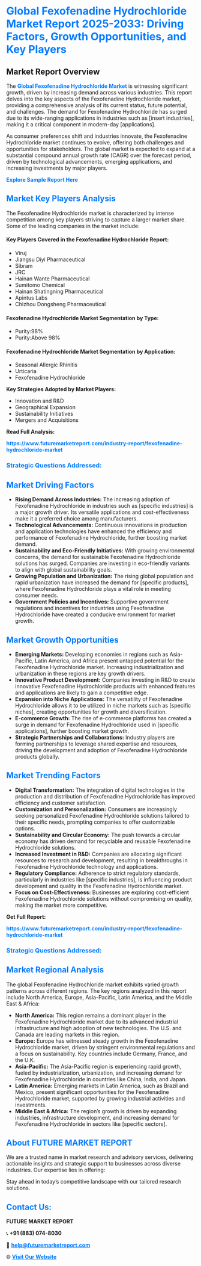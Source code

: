 <h1 style="color: #007BFF;">Global Fexofenadine Hydrochloride Market Report 2025-2033: Driving Factors, Growth Opportunities, and Key Players</h1>

<section id="overview">
<h2>Market Report Overview</h2>
<p>The <a href="https://www.futuremarketreport.com/industry-report/fexofenadine-hydrochloride-market" style="color: #007BFF; text-decoration: none;"><strong>Global Fexofenadine Hydrochloride Market</strong></a> is witnessing significant growth, driven by increasing demand across various industries. This report delves into the key aspects of the Fexofenadine Hydrochloride market, providing a comprehensive analysis of its current status, future potential, and challenges. The demand for Fexofenadine Hydrochloride has surged due to its wide-ranging applications in industries such as [insert industries], making it a critical component in modern-day [applications].</p>
<p>As consumer preferences shift and industries innovate, the Fexofenadine Hydrochloride market continues to evolve, offering both challenges and opportunities for stakeholders. The global market is expected to expand at a substantial compound annual growth rate (CAGR) over the forecast period, driven by technological advancements, emerging applications, and increasing investments by major players.</p>
</section>

<section id="overview">
<p><a href="https://www.futuremarketreport.com/request-sample/reportId=125794" style="color: #007BFF; text-decoration: none;"><strong>Explore Sample Report Here</strong></a></p>
</section>

<section id="key-players">
<h2 style="color: #007BFF;">Market Key Players Analysis</h2>
<p>The Fexofenadine Hydrochloride market is characterized by intense competition among key players striving to capture a larger market share. Some of the leading companies in the market include:</p>
<h4>Key Players Covered in the Fexofenadine Hydrochloride Report:</h4>
<ul><li>Viruj</li><li>Jiangsu Diyi Pharmaceutical</li><li>Sibram</li><li>JRC</li><li>Hainan Wante Pharmaceutical</li><li>Sumitomo Chemical</li><li>Hainan Shatingning Pharmaceutical</li><li>Apintus Labs</li><li>Chizhou Dongsheng Pharmaceutical</li></ul>
<h4>Fexofenadine Hydrochloride Market Segmentation by Type:</h4>
<ul><li>Purity:98%</li><li>Purity:Above 98%</li></ul>

<h4>Fexofenadine Hydrochloride Market Segmentation by Application:</h4>
<ul><li>Seasonal Allergic Rhinitis</li><li>Urticaria</li><li>Fexofenadine Hydrochloride</li></ul>
<p><strong>Key Strategies Adopted by Market Players:</strong></p>
<ul>
<li>Innovation and R&D</li>
<li>Geographical Expansion</li>
<li>Sustainability Initiatives</li>
<li>Mergers and Acquisitions</li>
</ul>
</section>

<section>
<p><strong>Read Full Analysis: </strong></p><a href="https://www.futuremarketreport.com/industry-report/fexofenadine-hydrochloride-market" style="color: #007BFF; text-decoration: none;"><strong>https://www.futuremarketreport.com/industry-report/fexofenadine-hydrochloride-market</strong></a>
<h3 style="color: #007BFF;">Strategic Questions Addressed:</h3>
</section>

<section id="driving-factors">
<h2 style="color: #007BFF;">Market Driving Factors</h2>
<ul>
<li><strong>Rising Demand Across Industries:</strong> The increasing adoption of Fexofenadine Hydrochloride in industries such as [specific industries] is a major growth driver. Its versatile applications and cost-effectiveness make it a preferred choice among manufacturers.</li>
<li><strong>Technological Advancements:</strong> Continuous innovations in production and application technologies have enhanced the efficiency and performance of Fexofenadine Hydrochloride, further boosting market demand.</li>
<li><strong>Sustainability and Eco-Friendly Initiatives:</strong> With growing environmental concerns, the demand for sustainable Fexofenadine Hydrochloride solutions has surged. Companies are investing in eco-friendly variants to align with global sustainability goals.</li>
<li><strong>Growing Population and Urbanization:</strong> The rising global population and rapid urbanization have increased the demand for [specific products], where Fexofenadine Hydrochloride plays a vital role in meeting consumer needs.</li>
<li><strong>Government Policies and Incentives:</strong> Supportive government regulations and incentives for industries using Fexofenadine Hydrochloride have created a conducive environment for market growth.</li>
</ul>
</section>

<section id="growth-opportunities">
<h2 style="color: #007BFF;">Market Growth Opportunities</h2>
<ul>
<li><strong>Emerging Markets:</strong> Developing economies in regions such as Asia-Pacific, Latin America, and Africa present untapped potential for the Fexofenadine Hydrochloride market. Increasing industrialization and urbanization in these regions are key growth drivers.</li>
<li><strong>Innovative Product Development:</strong> Companies investing in R&D to create innovative Fexofenadine Hydrochloride products with enhanced features and applications are likely to gain a competitive edge.</li>
<li><strong>Expansion into Niche Applications:</strong> The versatility of Fexofenadine Hydrochloride allows it to be utilized in niche markets such as [specific niches], creating opportunities for growth and diversification.</li>
<li><strong>E-commerce Growth:</strong> The rise of e-commerce platforms has created a surge in demand for Fexofenadine Hydrochloride used in [specific applications], further boosting market growth.</li>
<li><strong>Strategic Partnerships and Collaborations:</strong> Industry players are forming partnerships to leverage shared expertise and resources, driving the development and adoption of Fexofenadine Hydrochloride products globally.</li>
</ul>
</section>

<section id="trending-factors">
<h2 style="color: #007BFF;">Market Trending Factors</h2>
<ul>
<li><strong>Digital Transformation:</strong> The integration of digital technologies in the production and distribution of Fexofenadine Hydrochloride has improved efficiency and customer satisfaction.</li>
<li><strong>Customization and Personalization:</strong> Consumers are increasingly seeking personalized Fexofenadine Hydrochloride solutions tailored to their specific needs, prompting companies to offer customizable options.</li>
<li><strong>Sustainability and Circular Economy:</strong> The push towards a circular economy has driven demand for recyclable and reusable Fexofenadine Hydrochloride solutions.</li>
<li><strong>Increased Investment in R&D:</strong> Companies are allocating significant resources to research and development, resulting in breakthroughs in Fexofenadine Hydrochloride technology and applications.</li>
<li><strong>Regulatory Compliance:</strong> Adherence to strict regulatory standards, particularly in industries like [specific industries], is influencing product development and quality in the Fexofenadine Hydrochloride market.</li>
<li><strong>Focus on Cost-Effectiveness:</strong> Businesses are exploring cost-efficient Fexofenadine Hydrochloride solutions without compromising on quality, making the market more competitive.</li>
</ul>
</section>

<section>
<p><strong>Get Full Report: </strong></p><a href="https://www.futuremarketreport.com/industry-report/fexofenadine-hydrochloride-market" style="color: #007BFF; text-decoration: none;"><strong>https://www.futuremarketreport.com/industry-report/fexofenadine-hydrochloride-market</strong></a>
<h3 style="color: #007BFF;">Strategic Questions Addressed:</h3>
</section>


<section id="regional-analysis">
<h2 style="color: #007BFF;">Market Regional Analysis</h2>
<p>The global Fexofenadine Hydrochloride market exhibits varied growth patterns across different regions. The key regions analyzed in this report include North America, Europe, Asia-Pacific, Latin America, and the Middle East & Africa:</p>
<ul>
<li><strong>North America:</strong> This region remains a dominant player in the Fexofenadine Hydrochloride market due to its advanced industrial infrastructure and high adoption of new technologies. The U.S. and Canada are leading markets in this region.</li>
<li><strong>Europe:</strong> Europe has witnessed steady growth in the Fexofenadine Hydrochloride market, driven by stringent environmental regulations and a focus on sustainability. Key countries include Germany, France, and the U.K.</li>
<li><strong>Asia-Pacific:</strong> The Asia-Pacific region is experiencing rapid growth, fueled by industrialization, urbanization, and increasing demand for Fexofenadine Hydrochloride in countries like China, India, and Japan.</li>
<li><strong>Latin America:</strong> Emerging markets in Latin America, such as Brazil and Mexico, present significant opportunities for the Fexofenadine Hydrochloride market, supported by growing industrial activities and investments.</li>
<li><strong>Middle East & Africa:</strong> The region’s growth is driven by expanding industries, infrastructure development, and increasing demand for Fexofenadine Hydrochloride in sectors like [specific sectors].</li>
</ul>
</section>

<footer>
<h2 style="color: #007BFF;">About FUTURE MARKET REPORT</h2>
<p>We are a trusted name in market research and advisory services, delivering actionable insights and strategic support to businesses across diverse industries. Our expertise lies in offering:</p>

<p>Stay ahead in today’s competitive landscape with our tailored research solutions.</p>

<h2 style="color: #007BFF;">Contact Us:</h2>
<p><strong>FUTURE MARKET REPORT</strong></p>
<p>📞 <strong>+91 (883) 074-8030</strong></p>
<p>📧 <strong><a href="mailto:help@futuremarketreport.com" style="color: #007BFF;">help@futuremarketreport.com</a></strong></p>
<p>🌐 <strong><a href="https://www.futuremarketreport.com/" style="color: #007BFF;">Visit Our Website</a></strong></p>
</footer>